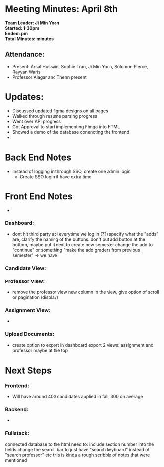 # Meeting Minutes: April 8th
**Team Leader: Ji Min Yoon**\
**Started: 1:30pm**\
**Ended: pm**\
**Total Minutes:  minutes**



## Attendance:
* Present: Arsal Hussain, Sophie Tran, Ji Min Yoon, Solomon Pierce, Rayyan Waris
* Professor Alagar and Thenn present

# Updates: 
- Discussed updated figma designs on all pages
- Walked through resume parsing progress
- Went over API progress
- Got Approval to start implementing Fimga into HTML
- Showed a demo of the database conencting the frontend
- 
  
# Back End Notes
- Instead of logging in through SSO, create one admin login
  - Create SSO login if have extra time  

# Front End Notes
- 
  
### Dashboard:
- dont hit third party api everytime we log in (??)
specify what the "adds" are, clarify the naming of the buttons. don't put add button at the bottom, maybe put it next to create new semester
change the add to "continue" or something
"make the add graders from previous semester" -> we have

### Candidate View:

### Professor View:
- remove the professor view new column
in the view, give option of scroll or pagination (display)

### Assignment View:
- 
### Upload Documents:
- create option to export in dashboard
export 2 views: assignment and professor maybe at the top


# Next Steps
### Frontend:
- Will have around 400 candidates applied in fall, 300 on average
### Backend:
-
### Fullstack:
connected database to the html
need to:
include section number into the fields
change the search bar to just have "search keyboard" instead of "search professor" etc
this is kinda a rough scribble of notes that were mentioned
